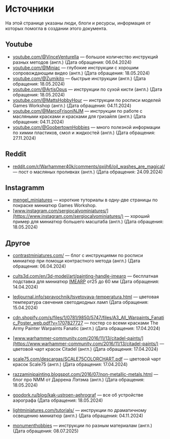 # Источники

На этой странице указаны люди, блоги и ресурсы, информация от которых помогла в создании этого документа.

## Youtube

- [youtube.com/@VinceVenturella](https://www.youtube.com/@VinceVenturella) — большое количество инструкций разных методов (англ.) (Дата обращения: 06.04.2024)
- [youtube.com/@Miniac](https://www.youtube.com/@Miniac) — глубокие инструкции с хорошим сопровождающим видео (англ.) (Дата обращения: 18.05.2024)
- [youtube.com/@Zumikito](https://www.youtube.com/@Zumikito) — быстрые инструкции (англ.) (Дата обращения: 18.05.2024)
- [youtube.com/@ArtisOpus](https://www.youtube.com/@ArtisOpus) — инструкции по сухой кисти (англ.) (Дата обращения: 18.05.2024)
- [youtube.com/@MattsHobbyHour](https://www.youtube.com/@MattsHobbyHour) — инструкции по росписи моделей Games Workshop (англ.) (Дата обращения: 04.11.2024)
- [youtube.com/@MarcoFrisoniNJM](https://www.youtube.com/@MarcoFrisoniNJM) — инструкции по работе с масляными красками и красками для гризайля (англ.) (Дата обращения: 04.11.2024)
- [youtube.com/@GoobertownHobbies](https://www.youtube.com/@GoobertownHobbies) — много полезной информации по химии пластиков, смол и жидкостей (англ.) (Дата обращения: 27.11.2024)

## Reddit

- [reddit.com/r/Warhammer40k/comments/qxijh6/oil_washes_are_magical/](https://www.reddit.com/r/Warhammer40k/comments/qxijh6/oil_washes_are_magical/) — пост о масляных проливках (англ.) (Дата обращения: 24.09.2024)

## Instagramm

- [mengel_miniatures](https://www.instagram.com/mengel_miniatures/) — короткие туториалы в одну-две страницы по покраске миниатюр Games Workshop.
- [www.instagram.com/sergiocalvominiatures/](https://www.instagram.com/sergiocalvominiatures/) — хороший пример для миниатюр большего масштаба (англ.) (Дата обращения: 18.05.2024)

## Другое

- [contrastminiatures.com/](http://www.contrastminiatures.com/) — блог с инструкциями по росписи миниатюр при помощи контрастного метода (англ.) (Дата обращения: 06.04.2024)
- [cults3d.com/en/3d-model/art/painting-handle-imearp](https://cults3d.com/en/3d-model/art/painting-handle-imearp) — бесплатная подставка для миниатюр [IMEARP](https://cults3d.com/en/users/ImEarp) от25 до 60 мм (Дата обращения: 14.04.2024)
- [ledjournal.info/spravochnik/tsvetovaya-temperatura.html](https://ledjournal.info/spravochnik/tsvetovaya-temperatura.html) — цветовая температура свечения светодиодных ламп (Дата обращения: 15.04.2024)
- [cdn.shopify.com/s/files/1/0781/9850/5747/files/A3_All_Warpaints_Fanatic_Poster_web.pdf?v=1707827727](https://cdn.shopify.com/s/files/1/0781/9850/5747/files/A3_All_Warpaints_Fanatic_Poster_web.pdf?v=1707827727) — постер со всеми красками The Army Painter Warpaints Fanatic (англ.) (Дата обращения: 17.04.2024)
- [www.warhammer-community.com/2016/11/13/citadel-paints/](https://www.warhammer-community.com/2016/11/13/citadel-paints/) — цветовой чарт красок Citadel (англ.) (Дата обращения: 17.04.2024)
- [scale75.com/descargas/SCALE75COLORCHART.pdf](https://scale75.com/descargas/SCALE75COLORCHART.pdf) — цветовой чарт красок Scale75 (англ.) (Дата обращения: 17.04.2024)

- [razzaminipainting.blogspot.com/2016/07/non-metallic-metals.html](https://razzaminipainting.blogspot.com/2016/07/non-metallic-metals.html) — блог про NMM от Даррена Лэтэма (англ.) (Дата обращения: 18.05.2024)
- [goodork.ru/blog/kak-ustroen-aehrograf](https://goodork.ru/blog/kak-ustroen-aehrograf) — все об устройстве аэрографа (Дата обращения: 18.05.2024)
- [lightminiatures.com/tutorials/](https://www.lightminiatures.com/tutorials/) — инструкции по драматичному освещению миниатюр (англ.) (Дата обращения: 04.11.2024)
- [monumenthobbies](https://monumenthobbies.com/blogs/methodologies) — инструкции по разным материалам (англ.) (Дата обращения: 08.07.2025)

